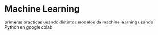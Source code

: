 # Machine Learning 
primeras practicas usando distintos modelos de machine learning usando Python en google colab
